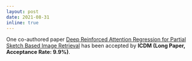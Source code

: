 ```yaml
---
layout: post
date: 2021-08-31 
inline: true
---
```


One co-authored paper [Deep Reinforced Attention Regression for Partial Sketch Based Image Retrieval](https://ieeexplore.ieee.org/stamp/stamp.jsp?tp=&arnumber=9679102) has been accepted by **ICDM (Long Paper, Acceptance Rate: 9.9%)**.
